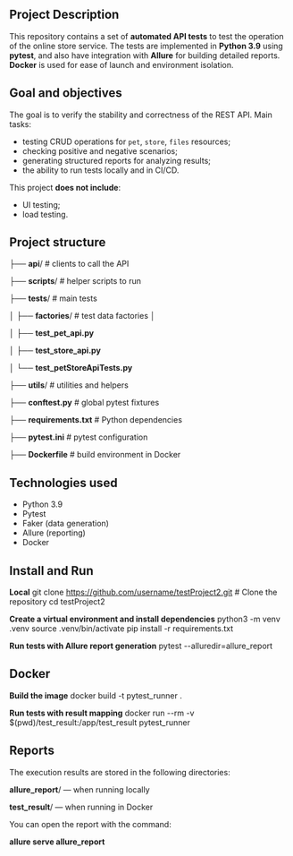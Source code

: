 ## Project Description
This repository contains a set of **automated API tests** to test the operation of the online store service.
The tests are implemented in **Python 3.9** using **pytest**, and also have integration with **Allure** for building detailed reports.
**Docker** is used for ease of launch and environment isolation.

## Goal and objectives
The goal is to verify the stability and correctness of the REST API.
Main tasks:
- testing CRUD operations for `pet`, `store`, `files` resources;
- checking positive and negative scenarios;
- generating structured reports for analyzing results;
- the ability to run tests locally and in CI/CD.

This project **does not include**:
- UI testing;
- load testing.

## Project structure

├── **api**/ # clients to call the API

├── **scripts**/ # helper scripts to run

├── **tests**/ # main tests

│ ├── **factories**/ # test data factories
│ 

│ ├── **test_pet_api.py**

│ ├── **test_store_api.py**

│ └── **test_petStoreApiTests.py**

├── **utils**/ # utilities and helpers

├── **conftest.py** # global pytest fixtures

├── **requirements.txt** # Python dependencies

├── **pytest.ini** # pytest configuration

├── **Dockerfile** # build environment in Docker



## Technologies used
- Python 3.9
- Pytest
- Faker (data generation)
- Allure (reporting)
- Docker



## Install and Run 
**Local**
git clone https://github.com/username/testProject2.git # Clone the repository
cd testProject2

**Create a virtual environment and install dependencies**
python3 -m venv .venv
source .venv/bin/activate
pip install -r requirements.txt

**Run tests with Allure report generation**
pytest --alluredir=allure_report




## Docker

**Build the image**
docker build -t pytest_runner .

**Run tests with result mapping**
docker run --rm -v $(pwd)/test_result:/app/test_result pytest_runner


## Reports

The execution results are stored in the following directories:

**allure_report**/ — when running locally

**test_result**/ — when running in Docker

You can open the report with the command:

**allure serve allure_report**

